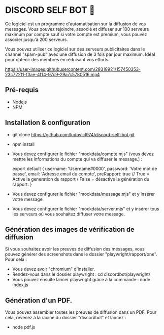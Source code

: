 # DISCORD SELF BOT 👋

Ce logiciel est un programme d'automatisation sur la diffusion de vos messages. Vous pouvez rejoindre, associé et diffuser sur 100 serveurs maximum par compte sauf si votre compte est premium, vous pouvez associer jusqu'à 200 serveurs.  
  
Vous pouvez utiliser ce logiciel sur des serveurs publicitaires dans le channel "spam-pub" avec une diffusion de 3 fois par jour maximum. Idéal pour obtenir des membres en réduisant vos efforts.  

https://user-images.githubusercontent.com/28318921/157450353-23c722f1-f3ae-4f14-97c9-29a7c5780516.mp4

## Pré-requis

- Nodejs
- NPM

## Installation & configuration

- git clone https://github.com/ludovicl974/discord-self-bot.git
- npm install
- Vous devez configurer le fichier "mockdata/compte.mjs" (vous devez mettre les informations du compte qui va diffuser le message.) : 

    export default { 
    username: 'Username#0000',
    password: 'Votre mot de passe',
    email: 'Adresse email du compte',
    preRapport: true // True = Active la generation du rapport / False = désactive la génération du rapport.
    }

- Vous devez configurer le fichier "mockdata/message.mjs" et y insérer votre message.
- Vous devez configurer le fichier "mockdata/server.mjs" et y insérer tous les serveurs où vous souhaitez diffuser votre message.

## Génération des images de vérification de diffusion

Si vous souhaitez avoir les preuves de diffusion des messages, vous pouvez générer des screenshots dans le dossier 
"playwright/rapport/one". Pour cela : 
- Vous devez avoir "chromium" d'installer.
- Rendez-vous dans le dossier playwright : cd discordbot/playwright/
- Vous pouvez ensuite lancer playwright grâce à la commande : node index.js

## Génération d'un PDF.

Vous pouvez assembler toutes les preuves de diffusion dans un PDF.
Pour cela, revenez à la racine du dossier "discordbot" et lancez :
- node pdf.js




